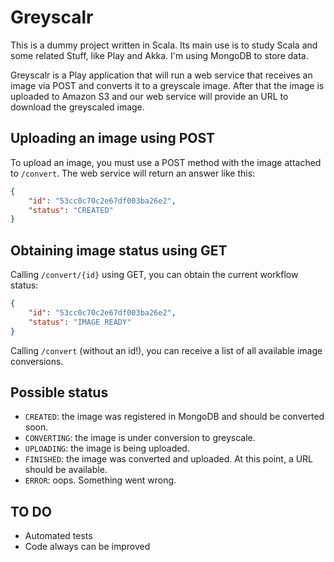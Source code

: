 # Greyscalr

This is a dummy project written in Scala. Its main use is to study Scala and
some related Stuff, like Play and Akka. I'm using MongoDB to store data.

Greyscalr is a Play application that will run a web service that receives an
image via POST and converts it to a greyscale image. After that the image is 
uploaded  to Amazon S3 and our web service will provide an URL to download the
greyscaled image.

## Uploading an image using POST

To upload an image, you must use a POST method with the image attached to
`/convert`. The web service will return an answer like this:

```json
{
    "id": "53cc0c70c2e67df003ba26e2",
    "status": "CREATED"
}
```

## Obtaining image status using GET

Calling `/convert/{id}` using GET, you can obtain the current workflow status:

```json
{
    "id": "53cc0c70c2e67df003ba26e2",
    "status": "IMAGE READY"
}
```

Calling `/convert` (without an id!), you can receive a list of all available
image conversions.

## Possible status

* `CREATED`: the image was registered in MongoDB and should be converted soon.
* `CONVERTING`: the image is under conversion to greyscale.
* `UPLOADING`: the image is being uploaded.
* `FINISHED`: the image was converted and uploaded. At this point, a URL should
be available.
* `ERROR`: oops. Something went wrong.

## TO DO

* Automated tests
* Code always can be improved

